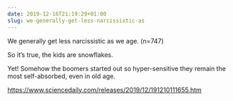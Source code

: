 ```yaml
---
date: 2019-12-16T21:19:29+01:00
slug: we-generally-get-less-narcissistic-as
---
```

We generally get less narcissistic as we age. (n=747)

So it’s true, the kids are snowflakes.

Yet! Somehow the boomers started out so hyper-sensitive they remain the most self-absorbed, even in old age.

https://www.sciencedaily.com/releases/2019/12/191210111655.htm

